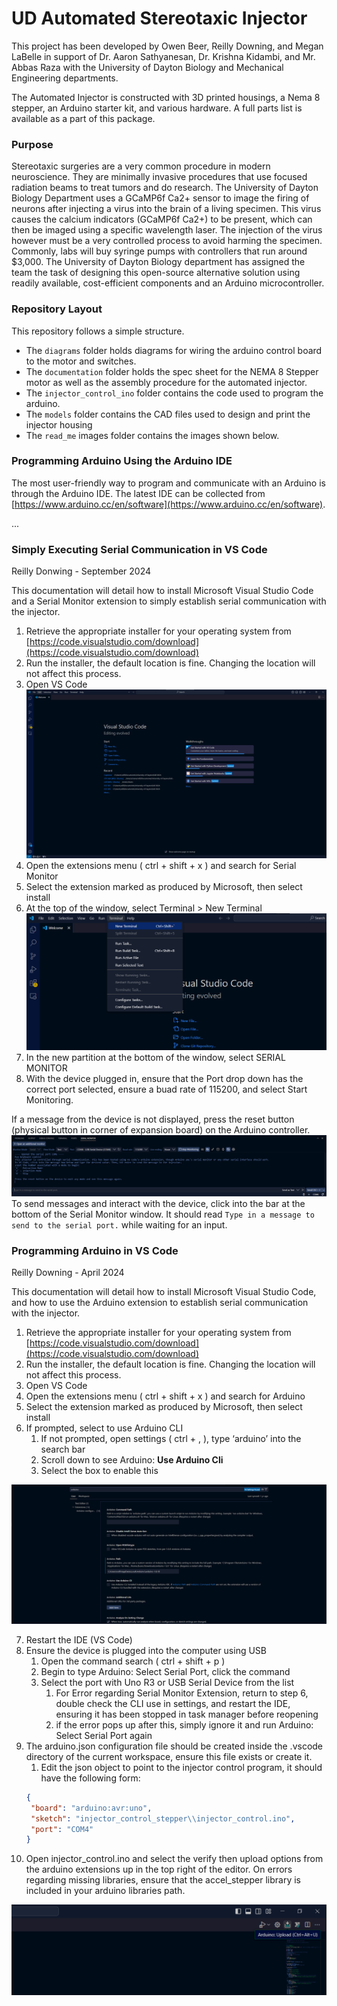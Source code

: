 # **UD Automated Stereotaxic Injector**

This project has been developed by Owen Beer, Reilly Downing, and Megan LaBelle in support of Dr. Aaron Sathyanesan, Dr. Krishna Kidambi, and Mr. Abbas Raza with the University of Dayton Biology and Mechanical Engineering departments.

The Automated Injector is constructed with 3D printed housings, a Nema 8 stepper, an  Arduino starter kit, and various hardware. A full parts list is available as a part of this package.

### Purpose
Stereotaxic surgeries are a very common procedure in modern neuroscience. They are minimally invasive procedures that use focused radiation beams to treat tumors and do research. The University of Dayton Biology Department uses a GCaMP6f Ca2+ sensor to image the firing of neurons after injecting a virus into the brain of a living specimen. This virus causes the calcium indicators (GCaMP6f Ca2+) to be present, which can then be imaged using a specific wavelength laser. The injection of the virus however must be a very controlled process to avoid harming the specimen. Commonly, labs will buy syringe pumps with controllers that run around $3,000. The University of Dayton Biology department has assigned the team the task of designing this open-source alternative solution using readily available, cost-efficient components and an Arduino microcontroller.

### Repository Layout
This repository follows a simple structure.
  - The `diagrams` folder holds diagrams for wiring the arduino control board to the motor and switches. 
  - The `documentation` folder holds the spec sheet for the NEMA 8 Stepper motor as well as the assembly procedure for the automated injector.
  - The `injector_control_ino` folder contains the code used to program the arduino.
  - The `models` folder contains the CAD files used to design and print the injector housing
  - The `read_me` images folder contains the images shown below.

### Programming Arduino Using the Arduino IDE
The most user-friendly way to program and communicate with an Arduino is through the Arduino IDE. The latest IDE can be collected from [https://www.arduino.cc/en/software](https://www.arduino.cc/en/software). 

...

### Simply Executing Serial Communication in VS Code 
Reilly Donwing - September 2024

This documentation will detail how to install Microsoft Visual Studio Code and a Serial Monitor extension to simply establish serial communication with the injector.

1. Retrieve the appropriate installer for your operating system from [https://code.visualstudio.com/download](https://code.visualstudio.com/download)   
2. Run the installer, the default location is fine. Changing the location will not affect this process.  
3. Open VS Code  
![](/readme_images/vs_home.png)  
4. Open the extensions menu ( ctrl \+ shift \+ x ) and search for Serial Monitor 
5. Select the extension marked as produced by Microsoft, then select install
6. At the top of the window, select Terminal > New Terminal
![](/readme_images/vs_new-terminal.png)  
7. In the new partition at the bottom of the window, select SERIAL MONITOR
8. With the device plugged in, ensure that the Port drop down has the correct port selected, ensure a buad rate of 115200, and select Start Monitoring.

If a message from the device is not displayed, press the reset button (physical button in corner of expansion board) on the Arduino controller.  
![](/readme_images/terminal_view.png)  
To send messages and interact with the device, click into the bar at the bottom of the Serial Monitor window. It should read `Type in a message to send to the serial port.` while waiting for an input.


### Programming Arduino in VS Code
Reilly Downing \- April 2024

This documentation will detail how to install Microsoft Visual Studio Code, and how to use the Arduino extension to establish serial communication with the injector.

1. Retrieve the appropriate installer for your operating system from [https://code.visualstudio.com/download](https://code.visualstudio.com/download)   
2. Run the installer, the default location is fine. Changing the location will not affect this process.  
3. Open VS Code  
4. Open the extensions menu ( ctrl \+ shift \+ x ) and search for Arduino  
5. Select the extension marked as produced by Microsoft, then select install  
6. If prompted, select to use Arduino CLI  
   1. If not prompted, open settings ( ctrl \+ , ), type ‘arduino’ into the search bar  
   2. Scroll down to see Arduino: **Use Arduino Cli**  
   3. Select the box to enable this

![](/readme_images/command_path.png)

7. Restart the IDE (VS Code)  
8. Ensure the device is plugged into the computer using USB  
   1. Open the command search ( ctrl \+ shift \+ p )  
   2. Begin to type Arduino: Select Serial Port, click the command  
   3. Select the port with Uno R3 or USB Serial Device from the list  
      1. For Error regarding Serial Monitor Extension, return to step 6, double check the CLI use in settings, and restart the IDE, ensuring it has been stopped in task manager before reopening  
      2. if the error pops up after this, simply ignore it and run Arduino: Select Serial Port again  
9. The arduino.json configuration file should be created inside the .vscode directory of the current workspace, ensure this file exists or create it.
   1. Edit the json object to point to the injector control program, it should have the following form:
   ```json
   {
    "board": "arduino:avr:uno",
    "sketch": "injector_control_stepper\\injector_control.ino",
    "port": "COM4"
   }
   ```
10. Open injector_control.ino and select the verify then upload options from the arduino extensions up in the top right of the editor. On errors regarding missing libraries, ensure that the accel_stepper library is included in your arduino libraries path.

![](/readme_images/upload_code.png)